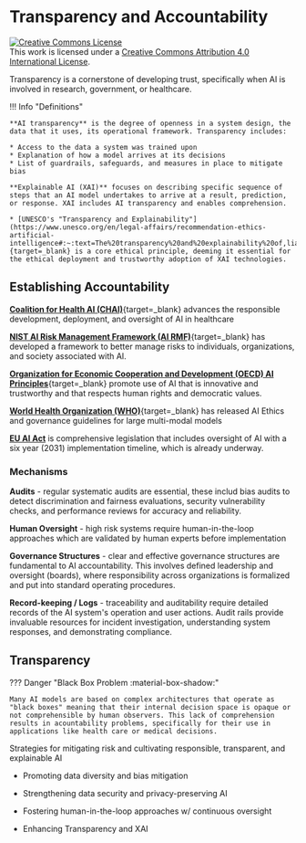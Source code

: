 # Transparency and Accountability

<a rel="license" href="http://creativecommons.org/licenses/by/4.0/"><img alt="Creative Commons License" style="border-width:0" src="https://i.creativecommons.org/l/by/4.0/88x31.png" /></a><br />This work is licensed under a <a rel="license" href="http://creativecommons.org/licenses/by/4.0/">Creative Commons Attribution 4.0 International License</a>.

Transparency is a cornerstone of developing trust, specifically when AI is involved in research, government, or healthcare.

!!! Info "Definitions"

    **AI transparency** is the degree of openness in a system design, the data that it uses, its operational framework. Transparency includes:
        
    * Access to the data a system was trained upon
    * Explanation of how a model arrives at its decisions
    * List of guardrails, safeguards, and measures in place to mitigate bias

    **Explainable AI (XAI)** focuses on describing specific sequence of steps that an AI model undertakes to arrive at a result, prediction, or response. XAI includes AI transparency and enables comprehension. 

    * [UNESCO's "Transparency and Explainability"](https://www.unesco.org/en/legal-affairs/recommendation-ethics-artificial-intelligence#:~:text=The%20transparency%20and%20explainability%20of,liability%20regimes%20to%20work%20effectively){target=_blank} is a core ethical principle, deeming it essential for the ethical deployment and trustworthy adoption of XAI technologies.

## Establishing Accountability

[**Coalition for Health AI (CHAI)**](https://chai.org/){target=_blank} advances the responsible development, deployment, and oversight of AI in healthcare

[**NIST AI Risk Management Framework (AI RMF)**](https://www.nist.gov/itl/ai-risk-management-framework){target=_blank} has developed a framework to better manage risks to individuals, organizations, and society associated with AI.

[**Organization for Economic Cooperation and Development (OECD) AI Principles**](https://oecd.ai/en/ai-principles){target=_blank} promote use of AI that is innovative and trustworthy and that respects human rights and democratic values.

[**World Health Organization (WHO)**](https://www.who.int/news/item/18-01-2024-who-releases-ai-ethics-and-governance-guidance-for-large-multi-modal-models){target=_blank} has released AI Ethics and governance guidelines for large multi-modal models 

[**EU AI Act**](https://artificialintelligenceact.eu/) is comprehensive legislation that includes oversight of AI with a six year (2031) implementation timeline, which is already underway.

### Mechanisms 

**Audits** - regular systematic audits are essential, these includ bias audits to detect discrimination and fairness evaluations, security vulnerability checks, and performance reviews for accuracy and reliability. 

**Human Oversight** - high risk systems require human-in-the-loop approaches which are validated by human experts before implementation

**Governance Structures** - clear and effective governance structures are fundamental to AI accountability. This involves defined leadership and oversight (boards), where responsibility across organizations is formalized and put into standard operating procedures. 

**Record-keeping / Logs** - traceability and auditability require detailed records of the AI system's operation and user actions. Audit rails provide invaluable resources for incident investigation, understanding system responses, and demonstrating compliance. 

## Transparency

??? Danger "Black Box Problem :material-box-shadow:"

    Many AI models are based on complex architectures that operate as "black boxes" meaning that their internal decision space is opaque or not comprehensible by human observers. This lack of comprehension results in acountability problems, specifically for their use in applications like health care or medical decisions.

Strategies for mitigating risk and cultivating responsible, transparent, and explainable AI

* Promoting data diversity and bias mitigation

* Strengthening data security and privacy-preserving AI

* Fostering human-in-the-loop approaches w/ continuous oversight

* Enhancing Transparency and XAI


